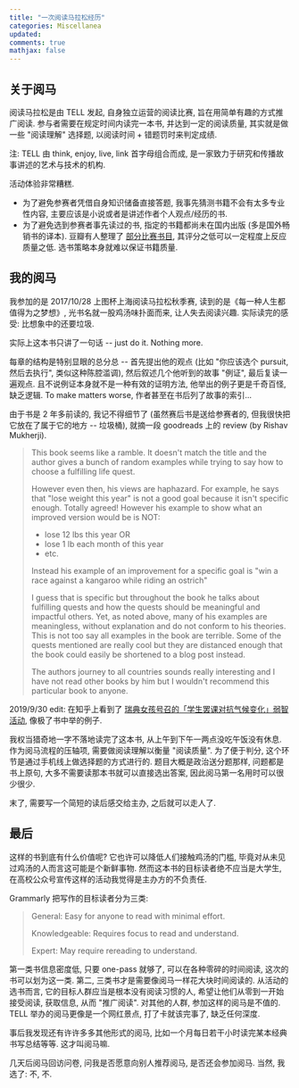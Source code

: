```yaml
---
title: "一次阅读马拉松经历"
categories: Miscellanea
updated: 
comments: true
mathjax: false
---
```


## 关于阅马

阅读马拉松是由 TELL 发起, 自身独立运营的阅读比赛, 旨在用简单有趣的方式推广阅读. 参与者需要在规定时间内读完一本书, 并达到一定的阅读质量, 其实就是做一些 "阅读理解" 选择题, 以阅读时间 + 错题罚时来判定成绩.

注: TELL 由 think, enjoy, live, link 首字母组合而成, 是一家致力于研究和传播故事讲述的艺术与技术的机构.

活动体验非常糟糕.

- 为了避免参赛者凭借自身知识储备直接答题, 我事先猜测书籍不会有太多专业性内容, 主要应该是小说或者是讲述作者个人观点/经历的书. 
- 为了避免选到参赛者事先读过的书, 指定的书籍都尚未在国内出版 (多是国外畅销书的译本). 豆瓣有人整理了 [部分比赛书目](https://www.douban.com/doulist/114629530/), 其评分之低可以一定程度上反应质量之低. 选书策略本身就难以保证书籍质量.

<!-- more -->

## 我的阅马

我参加的是 2017/10/28 上图杯上海阅读马拉松秋季赛, 读到的是《每一种人生都值得为之梦想》, 光书名就一股鸡汤味扑面而来, 让人失去阅读兴趣. 实际读完的感受: 比想象中的还要垃圾.

实际上这本书只讲了一句话 -- just do it. Nothing more.

每章的结构是特别显眼的总分总 -- 首先提出他的观点 (比如 "你应该选个 pursuit, 然后去执行", 类似这种陈腔滥调), 然后叙述几个他听到的故事 "例证", 最后复读一遍观点. 且不说例证本身就不是一种有效的证明方法, 他举出的例子更是千奇百怪, 缺乏逻辑. To make matters worse, 作者甚至在书后列了故事的索引...

由于书是 2 年多前读的, 我记不得细节了 (虽然赛后书是送给参赛者的, 但我很快把它放在了属于它的地方 -- 垃圾桶), 就摘一段 goodreads 上的 review (by Rishav Mukherji).

> This book seems like a ramble. It doesn't match the title and the author gives a bunch of random examples while trying to say how to choose a fulfilling life quest. 
>
> However even then, his views are haphazard. For example, he says that "lose weight this year" is not a good goal because it isn't specific enough. Totally agreed! However his example to show what an improved version would be is NOT:
> - lose 12 lbs this year OR
> - lose 1 lb each month of this year
> - etc. 
>
> Instead his example of an improvement for a specific goal is "win a race against a kangaroo while riding an ostrich"
>
> I guess that is specific but throughout the book he talks about fulfilling quests and how the quests should be meaningful and impactful others. Yet, as noted above, many of his examples are meaningless, without explanation and do not conform to his theories. This is not too say all examples in the book are terrible. Some of the quests mentioned are really cool but they are distanced enough that the book could easily be shortened to a blog post instead. 
>
> The authors journey to all countries sounds really interesting and I have not read other books by him but I wouldn't recommend this particular book to anyone.

2019/9/30 edit: 在知乎上看到了 [瑞典女孩号召的「学生罢课对抗气候变化」弱智活动](https://zhuanlan.zhihu.com/p/84211200), 像极了书中举的例子.

我权当猎奇地一字不落地读完了这本书, 从上午到下午一两点没吃午饭没有休息. 作为阅马流程的压轴项, 需要做阅读理解以衡量 "阅读质量". 为了便于判分, 这个环节是通过手机线上做选择题的方式进行的. 题目大概是政治送分题那样, 问题都是书上原句, 大多不需要读那本书就可以直接选出答案, 因此阅马第一名用时可以很少很少.

末了, 需要写一个简短的读后感交给主办, 之后就可以走人了.

## 最后

这样的书到底有什么价值呢? 它也许可以降低人们接触鸡汤的门槛, 毕竟对从未见过鸡汤的人而言这可能是个新鲜事物. 然而这本书的目标读者绝不应当是大学生, 在高校公众号宣传这样的活动我觉得是主办方的不负责任.

Grammarly 把写作的目标读者分为三类:

> General: Easy for anyone to read with minimal effort.
> 
> Knowledgeable: Requires focus to read and understand.
> 
> Expert: May require rereading to understand.

第一类书信息密度低, 只要 one-pass 就够了, 可以在各种零碎的时间阅读, 这次的书可以划为这一类. 第二, 三类书才是需要像阅马一样花大块时间阅读的. 从活动的选书而言, 它的目标人群应当是根本没有阅读习惯的人, 希望让他们从零到一开始接受阅读, 获取信息, 从而 "推广阅读". 对其他的人群, 参加这样的阅马是不值的. TELL 举办的阅马更像是一个网红景点, 打了卡就该完事了, 缺乏任何深度. 

事后我发现还有许许多多其他形式的阅马, 比如一个月每日若干小时读完某本经典书写总结等等. 这才叫阅马嘛.

几天后阅马回访问卷, 问我是否愿意向别人推荐阅马, 是否还会参加阅马. 当然, 我选了: 不, 不.